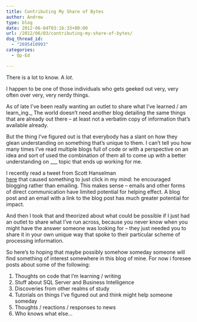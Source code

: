 ```yaml
---
title: Contributing My Share of Bytes
author: Andrew
type: blog
date: 2012-06-04T03:16:33+00:00
url: /2012/06/03/contributing-my-share-of-bytes/
dsq_thread_id:
  - "2695410993"
categories:
  - Op-Ed

---
```

There is a lot to know. A _lot_.

I happen to be one of those individuals who gets geeked out very, very often over very, very nerdy things.

As of late I&#8217;ve been really wanting an outlet to share what I&#8217;ve learned / am learn_ing._ The world doesn&#8217;t need another blog detailing the same things that are already out there &#8211; at least not a verbatim copy of information that&#8217;s available already.

But the thing I&#8217;ve figured out is that everybody has a slant on how they glean understanding on something that&#8217;s unique to them. I can&#8217;t tell you how many times I&#8217;ve read multiple blogs full of code or with a perspective on an idea and sort of used the combination of them all to come up with a better understanding on \___ topic that ends up working for me.

I recently read a tweet from Scott Hanselman  
[here][1] that caused something to just click in my mind: he encouraged blogging rather than emailing. This makes sense &#8211; emails and other forms of direct communication have limited potential for helping effect. A blog post and an email with a link to the blog post has much greater potential for impact.

And then I took that and theorized about what could be possible if I just had an outlet to share what I&#8217;ve run across, because you never know when you might have the answer someone was looking for &#8211; they just needed you to share it in your own unique way that spoke to their particular scheme of processing information.

So here&#8217;s to hoping that maybe possibly somehow someday someone will find something of interest somewhere in this blog of mine. For now i foresee posts about some of the following:

  1. Thoughts on code that I&#8217;m learning / writing
  2. Stuff about SQL Server and Business Intelligence
  3. Discoveries from other realms of study
  4. Tutorials on things I&#8217;ve figured out and think might help someone someday
  5. Thoughts / reactions / responses to news
  6. Who knows what else&#8230;

 [1]: https://twitter.com/shanselman/status/208607212594147328